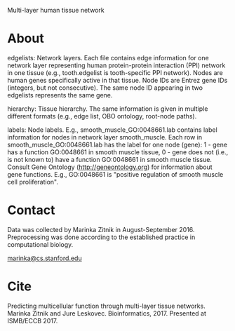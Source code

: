 Multi-layer human tissue network

# About

edgelists:
	Network layers. Each file contains edge information for one network layer representing human protein-protein interaction (PPI) network in one tissue (e.g., tooth.edgelist is tooth-specific PPI network). Nodes are human genes specifically active in that tissue. Node IDs are Entrez gene IDs (integers, but not consecutive). The same node ID appearing in two edgelists represents the same gene. 

hierarchy: 
	Tissue hierarchy. The same information is given in multiple different formats (e.g., edge list, OBO ontology, root-node paths).

labels:
	Node labels. E.g., smooth_muscle_GO:0048661.lab contains label information for nodes in network layer smooth_muscle. Each row in smooth_muscle_GO:0048661.lab has the label for one node (gene): 1 - gene has a function GO:0048661 in smooth muscle tissue, 0 - gene does not (i.e., is not known to) have a function GO:0048661 in smooth muscle tissue. Consult Gene Ontology (http://geneontology.org) for information about gene functions. E.g., GO:0048661 is "positive regulation of smooth muscle cell proliferation".

# Contact

Data was collected by Marinka Zitnik in August-September 2016. Preprocessing was done according to the established practice in computational biology.

marinka@cs.stanford.edu

# Cite

Predicting multicellular function through multi-layer tissue networks.
Marinka Zitnik and Jure Leskovec.
Bioinformatics, 2017.
Presented at ISMB/ECCB 2017.